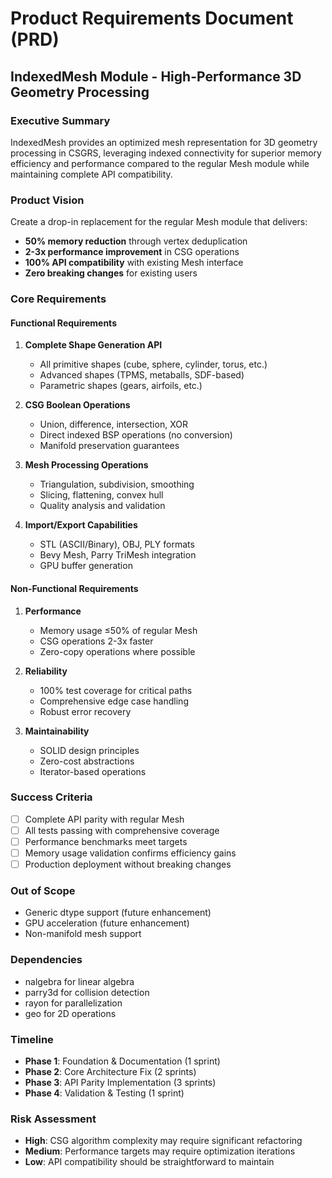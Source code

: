 # Product Requirements Document (PRD)
## IndexedMesh Module - High-Performance 3D Geometry Processing

### **Executive Summary**
IndexedMesh provides an optimized mesh representation for 3D geometry processing in CSGRS, leveraging indexed connectivity for superior memory efficiency and performance compared to the regular Mesh module while maintaining complete API compatibility.

### **Product Vision**
Create a drop-in replacement for the regular Mesh module that delivers:
- **50% memory reduction** through vertex deduplication
- **2-3x performance improvement** in CSG operations
- **100% API compatibility** with existing Mesh interface
- **Zero breaking changes** for existing users

### **Core Requirements**

#### **Functional Requirements**
1. **Complete Shape Generation API**
   - All primitive shapes (cube, sphere, cylinder, torus, etc.)
   - Advanced shapes (TPMS, metaballs, SDF-based)
   - Parametric shapes (gears, airfoils, etc.)

2. **CSG Boolean Operations**
   - Union, difference, intersection, XOR
   - Direct indexed BSP operations (no conversion)
   - Manifold preservation guarantees

3. **Mesh Processing Operations**
   - Triangulation, subdivision, smoothing
   - Slicing, flattening, convex hull
   - Quality analysis and validation

4. **Import/Export Capabilities**
   - STL (ASCII/Binary), OBJ, PLY formats
   - Bevy Mesh, Parry TriMesh integration
   - GPU buffer generation

#### **Non-Functional Requirements**
1. **Performance**
   - Memory usage ≤50% of regular Mesh
   - CSG operations 2-3x faster
   - Zero-copy operations where possible

2. **Reliability**
   - 100% test coverage for critical paths
   - Comprehensive edge case handling
   - Robust error recovery

3. **Maintainability**
   - SOLID design principles
   - Zero-cost abstractions
   - Iterator-based operations

### **Success Criteria**
- [ ] Complete API parity with regular Mesh
- [ ] All tests passing with comprehensive coverage
- [ ] Performance benchmarks meet targets
- [ ] Memory usage validation confirms efficiency gains
- [ ] Production deployment without breaking changes

### **Out of Scope**
- Generic dtype support (future enhancement)
- GPU acceleration (future enhancement)
- Non-manifold mesh support

### **Dependencies**
- nalgebra for linear algebra
- parry3d for collision detection
- rayon for parallelization
- geo for 2D operations

### **Timeline**
- **Phase 1**: Foundation & Documentation (1 sprint)
- **Phase 2**: Core Architecture Fix (2 sprints)
- **Phase 3**: API Parity Implementation (3 sprints)
- **Phase 4**: Validation & Testing (1 sprint)

### **Risk Assessment**
- **High**: CSG algorithm complexity may require significant refactoring
- **Medium**: Performance targets may require optimization iterations
- **Low**: API compatibility should be straightforward to maintain
